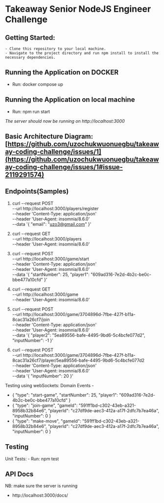 # Takeaway Senior NodeJS Engineer Challenge

## Getting Started:

    - Clone this repository to your local machine.
    - Navigate to the project directory and run npm install to install the necessary dependencies.


## Running the Application on DOCKER

  - Run:
      docker compose up

## Running the Application on local machine
  - Run:
      npm run start

*The server should now be running on http://localhost:3000*


## Basic Architecture Diagram: [https://github.com/uzochukwuonuegbu/takeaway-coding-challenge/issues/1](https://github.com/uzochukwuonuegbu/takeaway-coding-challenge/issues/1#issue-2119291574)

## Endpoints(Samples)

1. curl --request POST \
  --url http://localhost:3000/players/register \
  --header 'Content-Type: application/json' \
  --header 'User-Agent: insomnia/8.6.0' \
  --data '{
	"email": "uzo3@gmail.com"
}'

2. curl --request GET \
  --url http://localhost:3000/players \
  --header 'User-Agent: insomnia/8.6.0'

3. curl --request POST \
  --url http://localhost:3000/game/start \
  --header 'Content-Type: application/json' \
  --header 'User-Agent: insomnia/8.6.0' \
  --data '{
	"startNumber": 25,
	"player1": "609ad316-7e2d-4b2c-be0c-bbe477a10cfd"
}'

4. curl --request GET \
  --url http://localhost:3000/game \
  --header 'User-Agent: insomnia/8.6.0'

5. curl --request POST \
  --url http://localhost:3000/game/3704896d-7fbe-427f-b11a-8cac31a26cf7/join \
  --header 'Content-Type: application/json' \
  --header 'User-Agent: insomnia/8.6.0' \
  --data '{
	"player2": "5ea89556-bafe-4495-9bd6-5c4bcfe077d2",
	"inputNumber": -1
}'

6. curl --request POST \
  --url http://localhost:3000/game/3704896d-7fbe-427f-b11a-8cac31a26cf7/player/5ea89556-bafe-4495-9bd6-5c4bcfe077d2 \
  --header 'Content-Type: application/json' \
  --header 'User-Agent: insomnia/8.6.0' \
  --data '{
	"inputNumber": 20
}'

Testing using webSockets: 
 Domain Events - 
  - {
    "type": "start-game",
    "startNumber": 25,
    "player1": "609ad316-7e2d-4b2c-be0c-bbe477a10cfd"
    }
  - {
    "type": "join-game",
    "gameId": "591ff1bd-c302-43eb-a321-8958b32b84e6",
    "playerId": "c27df9de-aec3-412a-a17f-2dfc7b7ea46a",
    "inputNumber": 0
    }
  - {
    "type": "make-move",
    "gameId": "591ff1bd-c302-43eb-a321-8958b32b84e6",
    "playerId": "c27df9de-aec3-412a-a17f-2dfc7b7ea46a",
    "inputNumber": 0
    }

## Testing

  Unit Tests: 
      - Run:
          npm test


## API Docs

NB: make sure the server is running
- http://localhost:3000/docs/
